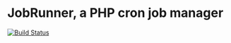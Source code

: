 # JobRunner, a PHP cron job manager #

[![Build Status](https://github.com/job-runner/symfony-notifier-adapter/actions/workflows/continuous-integration.yml/badge.svg)](https://github.com/job-runner/symfony-notifier-adapter/actions/workflows/continuous-integration.yml)